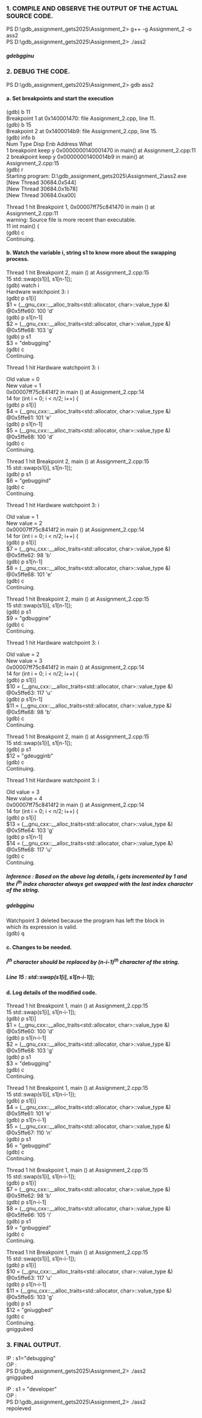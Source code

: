 ### 1. COMPILE AND OBSERVE THE OUTPUT OF THE ACTUAL SOURCE CODE.

PS D:\gdb_assignment_gets2025\Assignment_2> g++ -g Assignment_2 -o ass2  
PS D:\gdb_assignment_gets2025\Assignment_2> ./ass2

##### gdebgginu

### 2. DEBUG THE CODE.

PS D:\gdb_assignment_gets2025\Assignment_2> gdb ass2

#### a. Set breakpoints and start the execution

(gdb) b 11  
Breakpoint 1 at 0x140001470: file Assignment_2.cpp, line 11.  
(gdb) b 15  
Breakpoint 2 at 0x1400014b9: file Assignment_2.cpp, line 15.  
(gdb) info b  
Num     Type           Disp Enb Address            What  
1       breakpoint     keep y   0x0000000140001470 in main() at Assignment_2.cpp:11  
2       breakpoint     keep y   0x00000001400014b9 in main() at Assignment_2.cpp:15  
(gdb) r  
Starting program: D:\gdb_assignment_gets2025\Assignment_2\ass2.exe  
[New Thread 30684.0x544]  
[New Thread 30684.0x1b78]  
[New Thread 30684.0xa00]  
  
Thread 1 hit Breakpoint 1, 0x00007ff75c841470 in main () at Assignment_2.cpp:11  
warning: Source file is more recent than executable.  
11      int main() {  
(gdb) c  
Continuing.  
  
#### b. Watch the variable i, string s1 to know more about the swapping process.
  
Thread 1 hit Breakpoint 2, main () at Assignment_2.cpp:15  
15              std::swap(s1[i], s1[n-1]);  
(gdb) watch i  
Hardware watchpoint 3: i  
(gdb) p s1[i]  
$1 = (__gnu_cxx::__alloc_traits<std::allocator<char>, char>::value_type &) @0x5ffe60: 100 'd'  
(gdb) p s1[n-1]  
$2 = (__gnu_cxx::__alloc_traits<std::allocator<char>, char>::value_type &) @0x5ffe68: 103 'g'  
(gdb) p s1  
$3 = "debugging"  
(gdb) c  
Continuing.  
  
Thread 1 hit Hardware watchpoint 3: i  
  
Old value = 0  
New value = 1  
0x00007ff75c8414f2 in main () at Assignment_2.cpp:14  
14          for (int i = 0; i < n/2; i++) {  
(gdb) p s1[i]  
$4 = (__gnu_cxx::__alloc_traits<std::allocator<char>, char>::value_type &) @0x5ffe61: 101 'e'  
(gdb) p s1[n-1]  
$5 = (__gnu_cxx::__alloc_traits<std::allocator<char>, char>::value_type &) @0x5ffe68: 100 'd'  
(gdb) c  
Continuing.  
  
Thread 1 hit Breakpoint 2, main () at Assignment_2.cpp:15  
15              std::swap(s1[i], s1[n-1]);  
(gdb) p s1  
$6 = "gebuggind"  
(gdb) c  
Continuing.  
  
Thread 1 hit Hardware watchpoint 3: i  
  
Old value = 1  
New value = 2  
0x00007ff75c8414f2 in main () at Assignment_2.cpp:14  
14          for (int i = 0; i < n/2; i++) {  
(gdb) p s1[i]  
$7 = (__gnu_cxx::__alloc_traits<std::allocator<char>, char>::value_type &) @0x5ffe62: 98 'b'  
(gdb) p s1[n-1]  
$8 = (__gnu_cxx::__alloc_traits<std::allocator<char>, char>::value_type &) @0x5ffe68: 101 'e'  
(gdb) c  
Continuing.  
  
Thread 1 hit Breakpoint 2, main () at Assignment_2.cpp:15  
15              std::swap(s1[i], s1[n-1]);  
(gdb) p s1  
$9 = "gdbuggine"  
(gdb) c  
Continuing.  
  
Thread 1 hit Hardware watchpoint 3: i  
  
Old value = 2  
New value = 3  
0x00007ff75c8414f2 in main () at Assignment_2.cpp:14  
14          for (int i = 0; i < n/2; i++) {  
(gdb) p s1[i]  
$10 = (__gnu_cxx::__alloc_traits<std::allocator<char>, char>::value_type &) @0x5ffe63: 117 'u'  
(gdb) p s1[n-1]  
$11 = (__gnu_cxx::__alloc_traits<std::allocator<char>, char>::value_type &) @0x5ffe68: 98 'b'  
(gdb) c  
Continuing.  
  
Thread 1 hit Breakpoint 2, main () at Assignment_2.cpp:15  
15              std::swap(s1[i], s1[n-1]);  
(gdb) p s1  
$12 = "gdeugginb"  
(gdb) c  
Continuing.  
  
Thread 1 hit Hardware watchpoint 3: i  
  
Old value = 3  
New value = 4  
0x00007ff75c8414f2 in main () at Assignment_2.cpp:14  
14          for (int i = 0; i < n/2; i++) {  
(gdb) p s1[i]  
$13 = (__gnu_cxx::__alloc_traits<std::allocator<char>, char>::value_type &) @0x5ffe64: 103 'g'  
(gdb) p s1[n-1]  
$14 = (__gnu_cxx::__alloc_traits<std::allocator<char>, char>::value_type &) @0x5ffe68: 117 'u'  
(gdb) c  
Continuing.  
  
##### Inference : Based on the above log details, i gets incremented by 1 and the i<sup>th</sup> index character always get swapped with the last index character of the string.  
  
##### gdebgginu  
  
Watchpoint 3 deleted because the program has left the block in  
which its expression is valid.  
(gdb) q  
  
#### c. Changes to be needed.

##### i<sup>th</sup> character should be replaced by (n-i-1)<sup>th</sup> character of the string.

##### Line 15 : std::swap(s1[i], s1[n-i-1]);

#### d. Log details of the modified code.

Thread 1 hit Breakpoint 1, main () at Assignment_2.cpp:15  
15              std::swap(s1[i], s1[n-i-1]);  
(gdb) p s1[i]  
$1 = (__gnu_cxx::__alloc_traits<std::allocator<char>, char>::value_type &) @0x5ffe60: 100 'd'  
(gdb) p s1[n-i-1]  
$2 = (__gnu_cxx::__alloc_traits<std::allocator<char>, char>::value_type &) @0x5ffe68: 103 'g'  
(gdb) p s1  
$3 = "debugging"  
(gdb) c  
Continuing.  
  
Thread 1 hit Breakpoint 1, main () at Assignment_2.cpp:15  
15              std::swap(s1[i], s1[n-i-1]);  
(gdb) p s1[i]  
$4 = (__gnu_cxx::__alloc_traits<std::allocator<char>, char>::value_type &) @0x5ffe61: 101 'e'  
(gdb) p s1[n-i-1]  
$5 = (__gnu_cxx::__alloc_traits<std::allocator<char>, char>::value_type &) @0x5ffe67: 110 'n'  
(gdb) p s1  
$6 = "gebuggind"  
(gdb) c  
Continuing.  
  
Thread 1 hit Breakpoint 1, main () at Assignment_2.cpp:15  
15              std::swap(s1[i], s1[n-i-1]);  
(gdb) p s1[i]  
$7 = (__gnu_cxx::__alloc_traits<std::allocator<char>, char>::value_type &) @0x5ffe62: 98 'b'  
(gdb) p s1[n-i-1]  
$8 = (__gnu_cxx::__alloc_traits<std::allocator<char>, char>::value_type &) @0x5ffe66: 105 'i'  
(gdb) p s1  
$9 = "gnbuggied"  
(gdb) c  
Continuing.  
  
Thread 1 hit Breakpoint 1, main () at Assignment_2.cpp:15  
15              std::swap(s1[i], s1[n-i-1]);  
(gdb) p s1[i]  
$10 = (__gnu_cxx::__alloc_traits<std::allocator<char>, char>::value_type &) @0x5ffe63: 117 'u'  
(gdb) p s1[n-i-1]  
$11 = (__gnu_cxx::__alloc_traits<std::allocator<char>, char>::value_type &) @0x5ffe65: 103 'g'  
(gdb) p s1  
$12 = "gniuggbed"  
(gdb) c  
Continuing.  
gniggubed  

### 3. FINAL OUTPUT.
  
IP : s1="debugging"  
OP :   
PS D:\gdb_assignment_gets2025\Assignment_2> ./ass2  
gniggubed  


IP : s1 = "developer"  
OP :  
PS D:\gdb_assignment_gets2025\Assignment_2> ./ass2  
repoleved  
